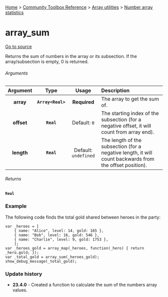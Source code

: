 [Home](/README.md) > [Community Toolbox Reference](/Docs/Reference/Reference.md) > [Array utilities](/Docs/Reference/Groups/ArrayUtils.md) > [Number array statistics](/Docs/Reference/Groups/ArrayUtils_Maths.md)

# array_sum

[Go to source](/Community%20Toolbox/scripts/utils_CommunityToolboxArray/utils_CommunityToolboxArray.gml#L168)

Returns the sum of numbers in the array or its subsection. If the array/subsection is empty, 0 is returned.

###### Arguments

| Argument | Type | Usage | Description |
|:---:|:---:|:---:|:---|
| **array** | **`Array<Real>`** | **Required** | The array to get the sum of. |
| **offset** | **`Real`** | Default: `0` | The starting index of the subsection (for a negative offset, it will count from array end). |
| **length** | **`Real`** | Default: `undefined` | The length of the subsection (for a negative length, it will count backwards from the offset position). |

###### Returns
**`Real`**

### Example

The following code finds the total gold shared between heroes in the party:

```gml
var _heroes = [
    { name: "Alice", level: 14, gold: 165 },
    { name: "Bob", level: 16, gold: 546 },
    { name: "Charlie", level: 9, gold: 1753 },
    ];
var _heroes_gold = array_map(_heroes, function(_hero) { return _hero.gold; });
var _total_gold = array_sum(_heroes_gold);
show_debug_message(_total_gold);
```

### Update history

- **23.4.0** - Created a function to calculate the sum of the numbers array values.
